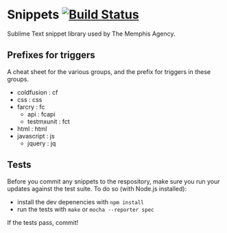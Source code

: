 # Snippets [![Build Status](https://travis-ci.org/thememphisagency/snippets.png?branch=master)](https://travis-ci.org/thememphisagency/snippets)

Sublime Text snippet library used by The Memphis Agency.

## Prefixes for triggers

A cheat sheet for the various groups, and the prefix for triggers in these groups.

* coldfusion : cf
* css : css
* farcry : fc
	* api : fcapi
	* testmxunit : fct
* html : html
* javascript : js
	* jquery : jq


## Tests

Before you commit any snippets to the respository, make sure you run your updates against the test suite. To do so (with Node.js installed):

- install the dev depenencies with `npm install`
- run the tests with `make` or `mocha --reporter spec`

If the tests pass, commit!